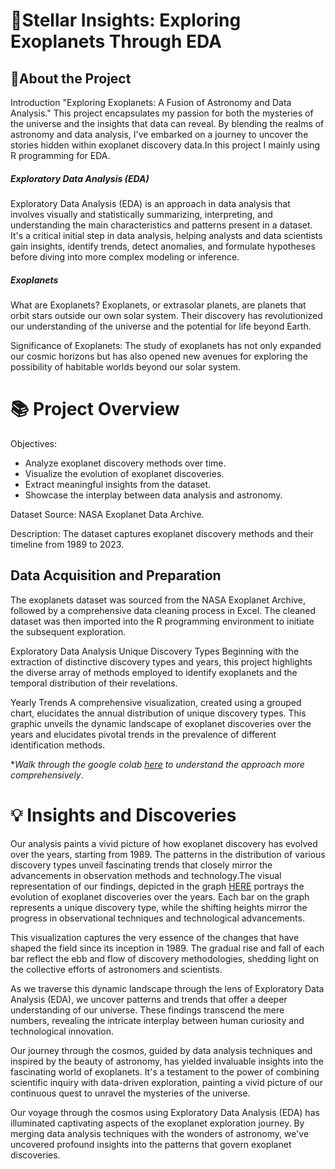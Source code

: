 #  🌌Stellar Insights: Exploring Exoplanets Through EDA

## 🧾About the Project

Introduction
"Exploring Exoplanets: A Fusion of Astronomy and Data Analysis." This project encapsulates my passion for both the mysteries of the universe and the insights that data can reveal. By blending the realms of astronomy and data analysis, I've embarked on a journey to uncover the stories hidden within exoplanet discovery data.In this project I mainly using R programming for EDA.

##### Exploratory Data Analysis (EDA)
Exploratory Data Analysis (EDA) is an approach in data analysis that involves visually and statistically summarizing, interpreting, and understanding the main characteristics and patterns present in a dataset. It's a critical initial step in data analysis, helping analysts and data scientists gain insights, identify trends, detect anomalies, and formulate hypotheses before diving into more complex modeling or inference.

##### Exoplanets
What are Exoplanets? Exoplanets, or extrasolar planets, are planets that orbit stars outside our own solar system. Their discovery has revolutionized our understanding of the universe and the potential for life beyond Earth.

Significance of Exoplanets: The study of exoplanets has not only expanded our cosmic horizons but has also opened new avenues for exploring the possibility of habitable worlds beyond our solar system.

# 📚 Project Overview
Objectives:
- Analyze exoplanet discovery methods over time.
- Visualize the evolution of exoplanet discoveries.
- Extract meaningful insights from the dataset.
- Showcase the interplay between data analysis and astronomy.

Dataset
Source: NASA Exoplanet Data Archive.

Description: The dataset captures exoplanet discovery methods and their timeline from 1989 to 2023.

## Data Acquisition and Preparation
The exoplanets dataset was sourced from the NASA Exoplanet Archive, followed by a comprehensive data cleaning process in Excel. The cleaned dataset was then imported into the R programming environment to initiate the subsequent exploration.

Exploratory Data Analysis
Unique Discovery Types
Beginning with the extraction of distinctive discovery types and years, this project highlights the diverse array of methods employed to identify exoplanets and the temporal distribution of their revelations.

Yearly Trends
A comprehensive visualization, created using a grouped chart, elucidates the annual distribution of unique discovery types. This graphic unveils the dynamic landscape of exoplanet discoveries over the years and elucidates pivotal trends in the prevalence of different identification methods.

 **Walk through the google colab [here](https://colab.research.google.com/github/MubeenaHussain/MubeenaHussain/blob/main/R_WITH_GOOGLE_COLAB.ipynb) to understand the approach more comprehensively*.

# 💡 Insights and Discoveries
Our analysis paints a vivid picture of how exoplanet discovery has evolved over the years, starting from 1989. The patterns in the distribution of various discovery types unveil fascinating trends that closely mirror the advancements in observation methods and technology.The visual representation of our findings, depicted in the graph [HERE](https://public.flourish.studio/story/2008552/)
portrays the evolution of exoplanet discoveries over the years. Each bar on the graph represents a unique discovery type, while the shifting heights mirror the progress in observational techniques and technological advancements.

This visualization captures the very essence of the changes that have shaped the field since its inception in 1989. The gradual rise and fall of each bar reflect the ebb and flow of discovery methodologies, shedding light on the collective efforts of astronomers and scientists.

As we traverse this dynamic landscape through the lens of Exploratory Data Analysis (EDA), we uncover patterns and trends that offer a deeper understanding of our universe. These findings transcend the mere numbers, revealing the intricate interplay between human curiosity and technological innovation.

Our journey through the cosmos, guided by data analysis techniques and inspired by the beauty of astronomy, has yielded invaluable insights into the fascinating world of exoplanets. It's a testament to the power of combining scientific inquiry with data-driven exploration, painting a vivid picture of our continuous quest to unravel the mysteries of the universe.

Our voyage through the cosmos using Exploratory Data Analysis (EDA) has illuminated captivating aspects of the exoplanet exploration journey. By merging data analysis techniques with the wonders of astronomy, we've uncovered profound insights into the patterns that govern exoplanet discoveries. 





